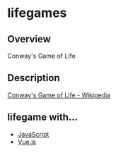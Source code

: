 # lifegames

## Overview

Conway's Game of Life

## Description

[Conway's Game of Life - Wikipedia](https://en.wikipedia.org/wiki/Conway%27s_Game_of_Life)

## lifegame with...
- [JavaScript](./JavaScript/)
- [Vue.js](./Vue.js/)

